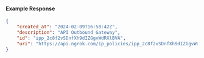<!-- Code generated for API Clients. DO NOT EDIT. -->

#### Example Response

```json
{
	"created_at": "2024-02-09T16:58:42Z",
	"description": "API Outbound Gateway",
	"id": "ipp_2c8f2vSDnfXh9dIZGgvWdRXlBVA",
	"uri": "https://api.ngrok.com/ip_policies/ipp_2c8f2vSDnfXh9dIZGgvWdRXlBVA"
}
```
